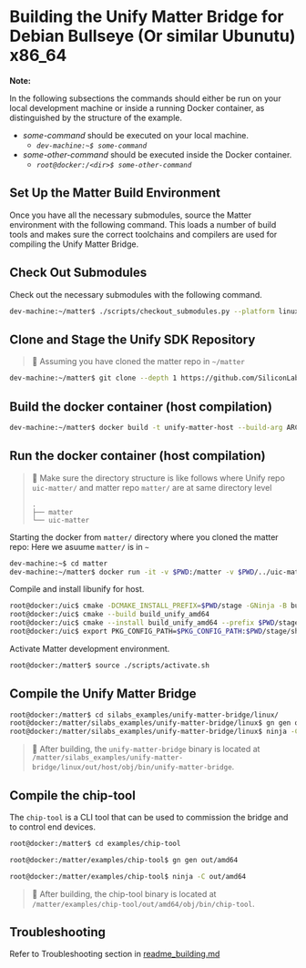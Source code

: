 # Building the Unify Matter Bridge for Debian Bullseye (Or similar Ubunutu) x86_64 

**Note:**

In the following subsections the commands should either be run on your local development machine or inside a running Docker container, as distinguished by the structure of the example.

- _some-command_ should be executed on your local machine.
  - _`dev-machine:~$ some-command`_
- _some-other-command_ should be executed inside the Docker container.
   - _`root@docker:/<dir>$ some-other-command`_

## Set Up the Matter Build Environment

Once you have all the necessary submodules, source the Matter environment with the following command. This loads a number of build tools and makes sure the correct toolchains and compilers are used for compiling the Unify Matter Bridge.

## Check Out Submodules

Check out the necessary submodules with the following command.

```bash
dev-machine:~/matter$ ./scripts/checkout_submodules.py --platform linux
```

## Clone and Stage the Unify SDK Repository 

> 🔴 Assuming you have cloned the matter repo in `~/matter` 

```bash
dev-machine:~/matter$ git clone --depth 1 https://github.com/SiliconLabs/UnifySDK.git --recursive ../uic-matter
```

## Build the docker container (host compilation)

```bash
dev-machine:~/matter$ docker build -t unify-matter-host --build-arg ARCH=amd64 silabs_examples/unify-matter-bridge/docker/
```
## Run the docker container (host compilation)

> 🔴
> Make sure the directory structure is like follows where Unify repo `uic-matter/` and matter repo `matter/` are at same directory level
> 
> ```
> .
> ├── matter
> └── uic-matter
> ```

Starting the docker from `matter/` directory where you cloned the matter repo: Here we asuume `matter/` is in `~`

```bash
dev-machine:~$ cd matter 
dev-machine:~/matter$ docker run -it -v $PWD:/matter -v $PWD/../uic-matter:/uic unify-matter-host
```

Compile and install libunify for host.

```bash
root@docker:/uic$ cmake -DCMAKE_INSTALL_PREFIX=$PWD/stage -GNinja -B build_unify_amd64/ -S components
root@docker:/uic$ cmake --build build_unify_amd64
root@docker:/uic$ cmake --install build_unify_amd64 --prefix $PWD/stage
root@docker:/uic$ export PKG_CONFIG_PATH=$PKG_CONFIG_PATH:$PWD/stage/share/pkgconfig
```

Activate Matter development environment.

```bash
root@docker:/matter$ source ./scripts/activate.sh
```

## Compile the Unify Matter Bridge 


```bash
root@docker:/matter$ cd silabs_examples/unify-matter-bridge/linux/
root@docker:/matter/silabs_examples/unify-matter-bridge/linux$ gn gen out/host
root@docker:/matter/silabs_examples/unify-matter-bridge/linux$ ninja -C out/host
```

> 🔴 After building, the `unify-matter-bridge` binary is located at `/matter/silabs_examples/unify-matter-bridge/linux/out/host/obj/bin/unify-matter-bridge`.

## Compile the chip-tool

The `chip-tool` is a CLI tool that can be used to commission the bridge and to control end devices.

```bash
root@docker:/matter$ cd examples/chip-tool

root@docker:/matter/examples/chip-tool$ gn gen out/amd64

root@docker:/matter/examples/chip-tool$ ninja -C out/amd64
```

> 🔴 After building, the chip-tool binary is located at `/matter/examples/chip-tool/out/amd64/obj/bin/chip-tool`.

## Troubleshooting

Refer to Troubleshooting section in [readme_building.md](readme_building.md) 
